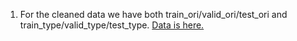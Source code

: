 1. For the cleaned data we have both train_ori/valid_ori/test_ori and train_type/valid_type/test_type.
[Data is here.](https://drive.google.com/drive/folders/101b1KFQGIg66XeUZrPyoEr-LXRXzLLCk?usp=sharing)
